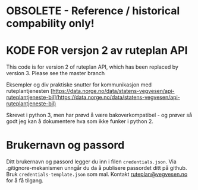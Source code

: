 # OBSOLETE - Reference / historical compability only!

# KODE FOR versjon 2 av ruteplan API

This code is for version 2 of ruteplan API, which has been replaced by version 3. Please see the master branch

Eksempler og div praktiske snutter for kommunikasjon med ruteplantjenesten [https://data.norge.no/data/statens-vegvesen/api-ruteplantjeneste-bil](https://data.norge.no/data/statens-vegvesen/api-ruteplantjeneste-bil)

Skrevet i python 3, men har prøvd å være bakoverkompatibel - og prøver så godt jeg kan å dokumentere hva som ikke funker i python 2. 

# Brukernavn og passord

Ditt brukernavn og passord legger du inn i filen ```credentials.json```. Via .gitignore-mekanismen unngår du da å publisere passordet ditt på github. Bruk ```credentials-template.json``` som mal. Kontakt [ruteplan@vegvesen.no](ruteplan@vegvesen.no) for å få tilgang. 



